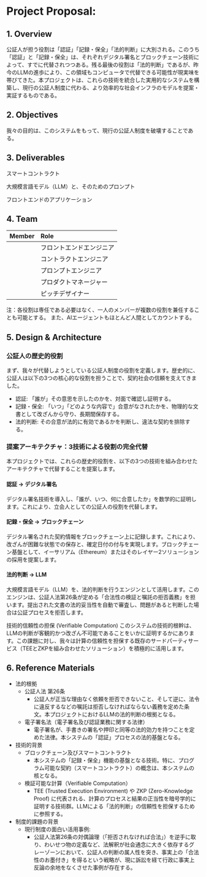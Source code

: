 # Project Proposal: <!-- プロジェクト名を記載 -->

## 1. Overview <!-- プロジェクトの概要を数行で記載 -->

公証人が担う役割は「認証」「記録・保全」「法的判断」に大別される。このうち「認証」と「記録・保全」は、それぞれデジタル署名とブロックチェーン技術によって、すでに代替されつつある。残る最後の役割は「法的判断」であるが、昨今のLLMの進歩により、この領域もコンピュータで代替できる可能性が現実味を帯びてきた。本プロジェクトは、これらの技術を統合した実用的なシステムを構築し、現行の公証人制度に代わる、より効率的な社会インフラのモデルを提案・実証するものである。

## 2. Objectives <!-- プロジェクトの背景・目的・スコープ等を記載 -->

我々の目的は、このシステムをもって、現行の公証人制度を破壊することである。

## 3. Deliverables <!-- プロジェクトにおける成果物の想定を記載 -->

スマートコントラクト

大規模言語モデル（LLM）と、そのためのプロンプト

フロントエンドのアプリケーション

## 4. Team <!-- プロジェクトメンバーとそれぞれの役割(e.g.,どの部分を担当するか)を記載 -->

| Member | Role |
|-------:|:-----|
|        | フロントエンドエンジニア |
|  | コントラクトエンジニア |
| | プロンプトエンジニア |
| | プロダクトマネージャー |
| | ピッチデザイナー |

注：各役割は専任である必要はなく、一人のメンバーが複数の役割を兼任することも可能とする。
また、AIエージェントもほとんど人間としてカウントする。

## 5. Design & Architecture <!-- 全体設計や細部のアーキテクチャーを具体的に記載(成果物が実装の場合のみ) -->

### 公証人の歴史的役割
まず、我々が代替しようとしている公証人制度の役割を定義します。歴史的に、公証人は以下の3つの核心的な役割を担うことで、契約社会の信頼を支えてきました。

- 認証: 「誰が」その意思を示したのかを、対面で確認し証明する。
- 記録・保全: 「いつ」「どのような内容で」合意がなされたかを、物理的な文書として改ざんから守り、長期間保存する。
- 法的判断: その合意が法的に有効であるかを判断し、違法な契約を排除する。

### 提案アーキテクチャ：3技術による役割の完全代替
本プロジェクトでは、これらの歴史的役割を、以下の3つの技術を組み合わせたアーキテクチャで代替することを提案します。

#### 認証 → デジタル署名
デジタル署名技術を導入し、「誰が、いつ、何に合意したか」を数学的に証明します。これにより、立会人としての公証人の役割を代替します。

#### 記録・保全 → ブロックチェーン
デジタル署名された契約情報をブロックチェーン上に記録します。これにより、改ざんが困難な状態での保存と、確定日付の付与を実現します。ブロックチェーン基盤として、イーサリアム（Ethereum）またはそのレイヤー2ソリューションの採用を提案します。

#### 法的判断 → LLM
大規模言語モデル（LLM）を、法的判断を行うエンジンとして活用します。このエンジンは、公証人法第26条が定める「合法性の検証と嘱託の拒否義務」を担います。提出された文書の法的妥当性を自動で審査し、問題があると判断した場合は公証プロセスを拒否します。

技術的信頼性の担保 (Verifiable Computation) このシステムの技術的根幹は、LLMの判断が客観的かつ改ざん不可能であることをいかに証明するかにあります。この課題に対し、我々は計算の信頼性を担保する既存のサードパーティサービス（TEEとZKPを組み合わせたソリューション）を積極的に活用します。

## 6. Reference Materials <!-- 参考にした資料・リンク等を記載 -->


- 法的根拠
    - 公証人法 第26条
        - 公証人が正当な理由なく依頼を拒否できないこと、そして逆に、法令に違反するなどの嘱託は拒否しなければならない義務を定めた条文。本プロジェクトにおけるLLMの法的判断の根拠となる。
    - 電子署名法（電子署名及び認証業務に関する法律）
        - 電子署名が、手書きの署名や押印と同等の法的効力を持つことを定めた法律。本システムの「認証」プロセスの法的基盤となる。
- 技術的背景
    - ブロックチェーン及びスマートコントラクト
        - 本システムの「記録・保全」機能の基盤となる技術。特に、プログラム可能な契約（スマートコントラクト）の概念は、本システムの核となる。
    - 検証可能な計算（Verifiable Computation）
        - TEE (Trusted Execution Environment) や ZKP (Zero-Knowledge Proof) に代表される、計算のプロセスと結果の正当性を暗号学的に証明する技術群。LLMによる「法的判断」の信頼性を担保するために参照する。
- 制度的課題の背景
    - 現行制度の面白い活用事例:
        - 公証人法第26条の対偶論理（「拒否されなければ合法」）を逆手に取り、わいせつ物の定義など、法解釈が社会通念に大きく依存するグレーゾーンにおいて、公証人の判断の属人性を突き、事実上の「合法性のお墨付き」を得るという戦略が、現に訴訟を経て行政に事実上反論の余地をなくさせた事例が存在する。
